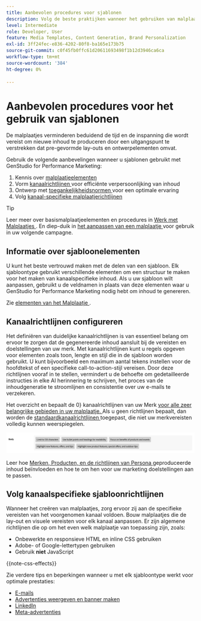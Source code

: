 ```yaml
---
title: Aanbevolen procedures voor sjablonen
description: Volg de beste praktijken wanneer het gebruiken van malplaatjes met Adobe GenStudio for Performance Marketing.
level: Intermediate
role: Developer, User
feature: Media Templates, Content Generation, Brand Personalization
exl-id: 3ff24fec-e836-4202-80f8-ba165e173b75
source-git-commit: c0f45fb0ffc61d20611693498f1b12d3946ca6ca
workflow-type: tm+mt
source-wordcount: '384'
ht-degree: 0%

---
```


# Aanbevolen procedures voor het gebruik van sjablonen

De malplaatjes verminderen beduidend de tijd en de inspanning die wordt vereist om nieuwe inhoud te produceren door een uitgangspunt te verstrekken dat pre-gevormde lay-outs en ontwerpelementen omvat.

Gebruik de volgende aanbevelingen wanneer u sjablonen gebruikt met GenStudio for Performance Marketing:

1. Kennis over [ malplaatjeelementen ](#know-about-template-elements)
1. Vorm [ kanaalrichtlijnen ](#configure-channel-guidelines) voor efficiënte verpersoonlijking van inhoud
1. Ontwerp met [ toegankelijkheidsnormen ](accessibility-for-templates.md) voor een optimale ervaring
1. Volg [ kanaal-specifieke malplaatjerichtlijnen ](#follow-channel-specific-template-guidelines)

>[!TIP]
>
>Leer meer over basismalplaatjeelementen en procedures in [ Werk met Malplaatjes ](use-templates.md). En diep-duik in [ het aanpassen van een malplaatje ](customize-template.md) voor gebruik in uw volgende campagne.

## Informatie over sjabloonelementen

U kunt het beste vertrouwd maken met de delen van een sjabloon. Elk sjabloontype gebruikt verschillende elementen om een structuur te maken voor het maken van kanaalspecifieke inhoud. Als u uw sjabloon wilt aanpassen, gebruikt u de veldnamen in plaats van deze elementen waar u GenStudio for Performance Marketing nodig hebt om inhoud te genereren.

Zie [ elementen van het Malplaatje ](use-templates.md#template-elements).

## Kanaalrichtlijnen configureren

Het definiëren van duidelijke kanaalrichtlijnen is van essentieel belang om ervoor te zorgen dat de gegenereerde inhoud aansluit bij de vereisten en doelstellingen van uw merk. Met kanaalrichtlijnen kunt u regels opgeven voor elementen zoals toon, lengte en stijl die in de sjabloon worden gebruikt. U kunt bijvoorbeeld een maximum aantal tekens instellen voor de hoofdtekst of een specifieke call-to-action-stijl vereisen. Door deze richtlijnen vooraf in te stellen, vermindert u de behoefte om gedetailleerde instructies in elke AI herinnering te schrijven, het proces van de inhoudgeneratie te stroomlijnen en consistentie over uw e-mails te verzekeren.

Het overzicht en bepaalt de 0&rbrace; kanaalrichtlijnen van uw Merk [ voor alle zeer belangrijke gebieden in uw malplaatje. ](/help/user-guide/guidelines/brands.md#channel-guidelines) Als u geen richtlijnen bepaalt, dan worden de [ standaardkanaalrichtlijnen ](/help/user-guide/guidelines/brands.md#default-channel-guidelines) toegepast, die niet uw merkvereisten volledig kunnen weerspiegelen.

![ de specificaties van het Lichaam ](/help/assets/channel-email-body.png)

Leer hoe [ Merken, Producten, en de richtlijnen van Persona ](/help/user-guide/guidelines/overview.md) geproduceerde inhoud beïnvloeden en hoe te om hen voor uw marketing doelstellingen aan te passen.

## Volg kanaalspecifieke sjabloonrichtlijnen

Wanneer het creëren van malplaatjes, zorg ervoor zij aan de specifieke vereisten van het voorgenomen kanaal voldoen. Bouw malplaatjes die de lay-out en visuele vereisten voor elk kanaal aanpassen. Er zijn algemene richtlijnen die op om het even welk malplaatje van toepassing zijn, zoals:

- Onbewerkte en responsieve HTML en inline CSS gebruiken
- Adobe- of Google-lettertypen gebruiken
- Gebruik **niet** JavaScript

{{note-css-effects}}

Zie verdere tips en beperkingen wanneer u met elk sjabloontype werkt voor optimale prestaties:

- [E-mails](/help/user-guide/templates/email-template.md)
- [Advertenties weergeven en banner maken](/help/user-guide/templates/display-template.md)
- [LinkedIn](/help/user-guide/templates/linkedin-template.md)
- [Meta-advertenties](/help/user-guide/templates/meta-template.md)

